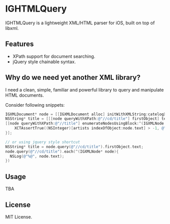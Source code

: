 
# IGHTMLQuery

IGHTMLQuery is a lightweight XML/HTML parser for iOS, built on top of libxml.

## Features

- XPath support for document searching.
- jQuery style chainable syntax.

## Why do we need yet another XML library?

I need a clean, simple, familiar and powerful library to query and manipulate HTML documents. 

Consider following snippets:

```objective-c
IGXMLDocument* node = [[IGXMLDocument alloc] initWithXMLString:catelogXml encoding:NSUTF8StringEncoding error:nil];
NSString* title = [[[node queryWithXPath:@"//cd/title"] firstObject] text];
[[node queryWithXPath:@"//title"] enumerateNodesUsingBlock:^(IGXMLNode *node, NSUInteger idx, BOOL *stop) {
    XCTAssertTrue((NSInteger)[artists indexOfObject:node.text] > -1, @"should be valid artist");
}];

// or using jquery style shortcut
NSString* title = node.query(@"//cd/title").firstObject.text;
node.query(@"//cd/title").each(^(IGXMLNode* node){ 
  NSLog(@"%@", node.text);
})

```

## Usage

TBA

## License

MIT License.